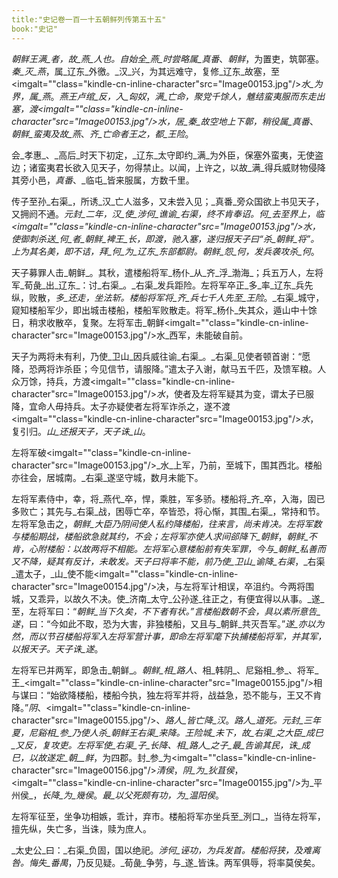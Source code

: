 ```yaml
---
title:"史记卷一百一十五朝鲜列传第五十五"
book:"史记"
---
```

_朝鲜王满_者，故_燕_人也。自始全_燕_时尝略属_真番_、_朝鲜_，为置吏，筑鄣塞。_秦_灭_燕_，属_辽东_外徼。_汉_兴，为其远难守，复修_辽东_故塞，至<imgalt=""class="kindle-cn-inline-character"src="Image00153.jpg"/>_水_为界，属_燕_。_燕王卢绾_反，入_匈奴_，_满_亡命，聚党千馀人，魋结蛮夷服而东走出塞，渡<imgalt=""class="kindle-cn-inline-character"src="Image00153.jpg"/>_水_，居_秦_故空地上下鄣，稍役属_真番_、_朝鲜_蛮夷及故_燕_、_齐_亡命者王之，都_王险_。

会_孝惠_、_高后_时天下初定，_辽东_太守即约_满_为外臣，保塞外蛮夷，无使盗边；诸蛮夷君长欲入见天子，勿得禁止。以闻，上许之，以故_满_得兵威财物侵降其旁小邑，_真番_、_临屯_皆来服属，方数千里。

传子至孙_右渠_，所诱_汉_亡人滋多，又未尝入见；_真番_旁众国欲上书见天子，又拥阏不通。_元封_二年，_汉_使_涉何_谯谕_右渠_，终不肯奉诏。_何_去至界上，临<imgalt=""class="kindle-cn-inline-character"src="Image00153.jpg"/>_水_，使御刺杀送_何_者_朝鲜_裨王_长_，即渡，驰入塞，遂归报天子曰“杀_朝鲜_将”。上为其名美，即不诘，拜_何_为_辽东_东部都尉。_朝鲜_怨_何_，发兵袭攻杀_何_。

天子募罪人击_朝鲜_。其秋，遣楼船将军_杨仆_从_齐_浮_渤海_；兵五万人，左将军_荀彘_出_辽东_：讨_右渠_。_右渠_发兵距险。左将军卒正_多_率_辽东_兵先纵，败散，_多_还走，坐法斩。楼船将军将_齐_兵七千人先至_王险_。_右渠_城守，窥知楼船军少，即出城击楼船，楼船军败散走。将军_杨仆_失其众，遁山中十馀日，稍求收散卒，复聚。左将军击_朝鲜<imgalt=""class="kindle-cn-inline-character"src="Image00153.jpg"/>水_西军，未能破自前。

天子为两将未有利，乃使_卫山_因兵威往谕_右渠_。_右渠_见使者顿首谢：“愿降，恐两将诈杀臣；今见信节，请服降。”遣太子入谢，献马五千匹，及馈军粮。人众万馀，持兵，方渡<imgalt=""class="kindle-cn-inline-character"src="Image00153.jpg"/>_水_，使者及左将军疑其为变，谓太子已服降，宜命人毋持兵。太子亦疑使者左将军诈杀之，遂不渡<imgalt=""class="kindle-cn-inline-character"src="Image00153.jpg"/>_水_，复引归。_山_还报天子，天子诛_山_。

左将军破<imgalt=""class="kindle-cn-inline-character"src="Image00153.jpg"/>_水_上军，乃前，至城下，围其西北。楼船亦往会，居城南。_右渠_遂坚守城，数月未能下。

左将军素侍中，幸，将_燕代_卒，悍，乘胜，军多骄。楼船将_齐_卒，入海，固已多败亡；其先与_右渠_战，困辱亡卒，卒皆恐，将心惭，其围_右渠_，常持和节。左将军急击之，_朝鲜_大臣乃阴间使人私约降楼船，往来言，尚未肯决。左将军数与楼船期战，楼船欲急就其约，不会；左将军亦使人求间郤降下_朝鲜_，_朝鲜_不肯，心附楼船：以故两将不相能。左将军心意楼船前有失军罪，今与_朝鲜_私善而又不降，疑其有反计，未敢发。天子曰将率不能，前乃使_卫山_谕降_右渠_，_右渠_遣太子，_山_使不能<imgalt=""class="kindle-cn-inline-character"src="Image00154.jpg"/>决，与左将军计相误，卒沮约。今两将围城，又乖异，以故久不决。使_济南_太守_公孙遂_往正之，有便宜得以从事。_遂_至，左将军曰：“_朝鲜_当下久矣，不下者有状。”言楼船数朝不会，具以素所意告_遂_，曰：“今如此不取，恐为大害，非独楼船，又且与_朝鲜_共灭吾军。”_遂_亦以为然，而以节召楼船将军入左将军营计事，即命左将军麾下执捕楼船将军，并其军，以报天子。天子诛_遂_。

左将军已并两军，即急击_朝鲜_。_朝鲜_相_路人_、相_韩阴_、尼谿相_参_、将军_王_<imgalt=""class="kindle-cn-inline-character"src="Image00155.jpg"/>相与谋曰：“始欲降楼船，楼船今执，独左将军并将，战益急，恐不能与，王又不肯降。”_阴_、<imgalt=""class="kindle-cn-inline-character"src="Image00155.jpg"/>、_路人_皆亡降_汉_。_路人_道死。_元封_三年夏，尼谿相_参_乃使人杀_朝鲜王右渠_来降。_王险城_未下，故_右渠_之大臣_成巳_又反，复攻吏。左将军使_右渠_子_长降_、相_路人_之子_最_告谕其民，诛_成巳_，以故遂定_朝__鲜_，为四郡。封_参_为<imgalt=""class="kindle-cn-inline-character"src="Image00156.jpg"/>_清侯_，_阴_为_狄苴侯_，<imgalt=""class="kindle-cn-inline-character"src="Image00155.jpg"/>为_平州侯_，_长降_为_幾侯_。_最_以父死颇有功，为_温阳侯_。

左将军征至，坐争功相嫉，乖计，弃市。楼船将军亦坐兵至_洌口_，当待左将军，擅先纵，失亡多，当诛，赎为庶人。

_太史公_曰：_右渠_负固，国以绝祀。_涉何_诬功，为兵发首。楼船将狭，及难离咎。悔失_番禺_，乃反见疑。_荀彘_争劳，与_遂_皆诛。两军俱辱，将率莫侯矣。
